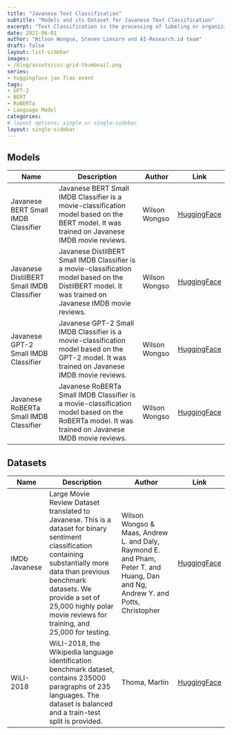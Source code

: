 ```yaml
---
title: "Javanese Text Classification"
subtitle: "Models and its Dataset for Javanese Text Classification"
excerpt: "Text Classification is the processing of labeling or organizing text data into groups. It forms a fundamental part of Natural Language Processing."
date: 2021-06-01
author: "Wilson Wongso, Steven Limcorn and AI-Research.id team"
draft: false
layout: list-sidebar
images:
- /blog/assets/css-grid-thumbnail.png
series:
- huggingface jax flax event
tags:
- GPT-2
- BERT
- RoBERTa
- Language Model
categories:
# layout options: single or single-sidebar
layout: single-sidebar
---
```


## Models

| Name                                      | Description                                                                                                                                             | Author        | Link                                                                                  |
| ----------------------------------------- | ------------------------------------------------------------------------------------------------------------------------------------------------------- | ------------- | ------------------------------------------------------------------------------------- |
| Javanese BERT Small IMDB Classifier       | Javanese BERT Small IMDB Classifier is a movie-classification model based on the BERT model. It was trained on Javanese IMDB movie reviews.             | Wilson Wongso | [HuggingFace](https://huggingface.co/w11wo/javanese-bert-small-imdb-classifier)       |
| Javanese DistilBERT Small IMDB Classifier | Javanese DistilBERT Small IMDB Classifier is a movie-classification model based on the DistilBERT model. It was trained on Javanese IMDB movie reviews. | Wilson Wongso | [HuggingFace](https://huggingface.co/w11wo/javanese-distilbert-small-imdb-classifier) |
| Javanese GPT-2 Small IMDB Classifier      | Javanese GPT-2 Small IMDB Classifier is a movie-classification model based on the GPT-2 model. It was trained on Javanese IMDB movie reviews.           | Wilson Wongso | [HuggingFace](https://huggingface.co/w11wo/javanese-gpt2-small-imdb-classifier)       |
| Javanese RoBERTa Small IMDB Classifier    | Javanese RoBERTa Small IMDB Classifier is a movie-classification model based on the RoBERTa model. It was trained on Javanese IMDB movie reviews.       | Wilson Wongso | [HuggingFace](https://huggingface.co/w11wo/javanese-roberta-small-imdb-classifier)    |

## Datasets

| Name          | Description                                                                                                                                                                                                                                                               | Author                                                                                                                          | Link                                                               |
| ------------- | ------------------------------------------------------------------------------------------------------------------------------------------------------------------------------------------------------------------------------------------------------------------------- | ------------------------------------------------------------------------------------------------------------------------------- | ------------------------------------------------------------------ |
| IMDb Javanese | Large Movie Review Dataset translated to Javanese. This is a dataset for binary sentiment classification containing substantially more data than previous benchmark datasets. We provide a set of 25,000 highly polar movie reviews for training, and 25,000 for testing. | Wilson Wongso & Maas, Andrew L. and Daly, Raymond E. and Pham, Peter T. and Huang, Dan and Ng, Andrew Y. and Potts, Christopher | [HuggingFace](https://huggingface.co/datasets/w11wo/imdb-javanese) |
| WiLI-2018     | WiLI-2018, the Wikipedia language identification benchmark dataset, contains 235000 paragraphs of 235 languages. The dataset is balanced and a train-test split is provided.                                                                                              | Thoma, Martin                                                                                                                   | [HuggingFace](https://huggingface.co/datasets/wili_2018)           |
